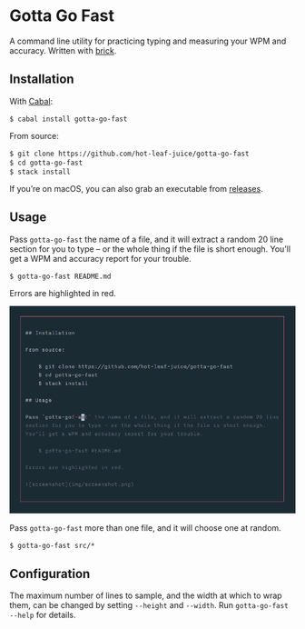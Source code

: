 # Gotta Go Fast

A command line utility for practicing typing and measuring your WPM and
accuracy. Written with [brick](https://github.com/jtdaugherty/brick).

## Installation

With [Cabal](https://wiki.haskell.org/Cabal/How_to_install_a_Cabal_package):

    $ cabal install gotta-go-fast

From source:

    $ git clone https://github.com/hot-leaf-juice/gotta-go-fast
    $ cd gotta-go-fast
    $ stack install

If you’re on macOS, you can also grab an executable from
[releases](https://github.com/hot-leaf-juice/gotta-go-fast/releases).

## Usage

Pass `gotta-go-fast` the name of a file, and it will extract a random 20 line
section for you to type – or the whole thing if the file is short enough.
You’ll get a WPM and accuracy report for your trouble.

    $ gotta-go-fast README.md

Errors are highlighted in red.

![screenshot](img/screenshot.png)

Pass `gotta-go-fast` more than one file, and it will choose one at random.

    $ gotta-go-fast src/*

## Configuration

The maximum number of lines to sample, and the width at which to wrap them, can
be changed by setting `--height` and `--width`. Run `gotta-go-fast --help` for
details.

